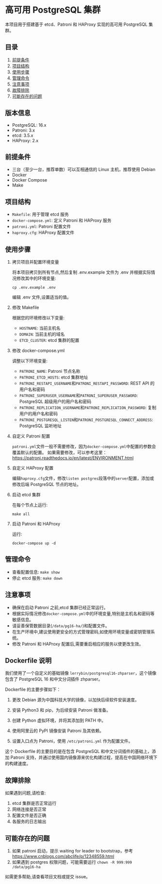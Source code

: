 # 高可用 PostgreSQL 集群

本项目用于搭建基于 etcd、Patroni 和 HAProxy 实现的高可用 PostgreSQL 集群。

## 目录

1. [前提条件](#前提条件)
2. [项目结构](#项目结构)
3. [使用步骤](#使用步骤)
4. [管理命令](#管理命令)
5. [注意事项](#注意事项)
6. [故障排除](#故障排除)
7. [可能存在的问题](#可能存在的问题)

## 版本信息

- PostgreSQL: 16.x
- Patroni: 3.x
- etcd: 3.5.x
- HAProxy: 2.x

## 前提条件

- 三台（至少一台，推荐单数）可以互相通信的 Linux 主机，推荐使用 Debian
- Docker
- Docker Compose
- Make

## 项目结构

- `Makefile`: 用于管理 etcd 服务
- `docker-compose.yml`: 定义 Patroni 和 HAProxy 服务
- `patroni.yml`: Patroni 配置文件
- `haproxy.cfg`: HAProxy 配置文件

## 使用步骤

1. 拷贝项目并配置环境变量

   将本项目拷贝到所有节点,然后复制 .env.example 文件为 .env 并根据实际情况修改其中的环境变量:

   ```
   cp .env.example .env
   ```

   编辑 .env 文件,设置适当的值。

2. 修改 Makefile

   根据您的环境修改以下变量:

   - `HOSTNAME`: 当前主机名
   - `DOMAIN`: 当前主机的域名
   - `ETCD_CLUSTER`: etcd 集群的配置

3. 修改 docker-compose.yml

   调整以下环境变量:

   - `PATRONI_NAME`: Patroni 节点名称
   - `PATRONI_ETCD_HOSTS`: etcd 集群地址
   - `PATRONI_RESTAPI_USERNAME`和`PATRONI_RESTAPI_PASSWORD`: REST API 的用户名和密码
   - `PATRONI_SUPERUSER_USERNAME`和`PATRONI_SUPERUSER_PASSWORD`: PostgreSQL 超级用户的用户名和密码
   - `PATRONI_REPLICATION_USERNAME`和`PATRONI_REPLICATION_PASSWORD`: 复制用户的用户名和密码
   - `PATRONI_POSTGRESQL_LISTEN`和`PATRONI_POSTGRESQL_CONNECT_ADDRESS`: PostgreSQL 监听地址

4. 自定义 Patroni 配置

   `patroni.yml`文件一般不需要修改，因为`docker-compose.yml`中配置的参数会覆盖默认的配置。
   如果需要修改，可以参考这里：https://patroni.readthedocs.io/en/latest/ENVIRONMENT.html

5. 自定义 HAProxy 配置

   编辑`haproxy.cfg`文件，修改`listen postgres`段落中的`server`配置，添加或修改后端 PostgreSQL 节点的地址。

6. 启动 etcd 集群

   在每个节点上运行:

   ```
   make all
   ```

7. 启动 Patroni 和 HAProxy

   运行:

   ```
   docker-compose up -d
   ```

## 管理命令

- 查看配置信息: `make show`
- 停止 etcd 服务: `make down`

## 注意事项

- 确保在启动 Patroni 之前,etcd 集群已经正常运行。
- 根据实际情况修改`docker-compose.yml`中的环境变量,特别是主机名和密码等敏感信息。
- 请妥善保管数据目录(`/data/pg16-ha/`)和配置文件。
- 在生产环境中,建议使用更安全的方式管理密码,如使用环境变量或密钥管理系统。
- 修改 Patroni 和 HAProxy 配置后,需要重启相应的服务以使更改生效。

## Dockerfile 说明

我们使用了一个自定义的基础镜像 `lerrybin/postgresql16-zhparser`，这个镜像包含了 PostgreSQL 16 和中文分词插件 zhparser。

Dockerfile 的主要步骤如下：

1. 更改 Debian 源为中国科技大学的镜像，以加快后续软件安装速度。

2. 安装 Python3 和 pip，为后续安装 Patroni 做准备。

3. 创建 Python 虚拟环境，并将其添加到 PATH 中。

4. 使用阿里云的 PyPI 镜像安装 Patroni 及其依赖。

5. 设置入口点为 Patroni，使用 `/etc/patroni.yml` 作为配置文件。

这个 Dockerfile 的主要目的是在包含 PostgreSQL 和中文分词插件的基础上，添加 Patroni 支持，并通过使用国内镜像源来优化构建过程，提高在中国网络环境下的构建速度。

## 故障排除

如果遇到问题,请检查:

1. etcd 集群是否正常运行
2. 网络连接是否正常
3. 配置文件是否正确
4. 各服务的日志输出

## 可能存在的问题

1. 如果 patroni 启动，提示 waiting for leader to bootstrap，参考 https://www.cnblogs.com/abclife/p/12348559.html
2. 如果遇到 postgres 权限问题，可能需要运行 `chown -R 999:999 /data/pg16-ha`

如需更多帮助,请查看项目文档或提交 issue。
